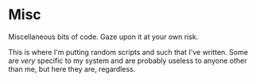 # Misc
Miscellaneous bits of code. Gaze upon it at your own risk.

This is where I'm putting random scripts and such that I've written. 
Some are _very_ specific to my system and are probably useless to anyone other than me, but here they are, regardless. 



